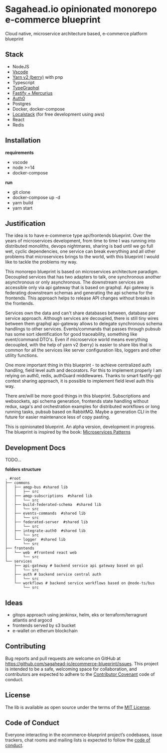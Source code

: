 # Sagahead.io opinionated monorepo e-commerce blueprint

Cloud native, microservice architecture based, e-commerce platform blueprint

## Stack

- NodeJS
- [Vscode](https://github.com/microsoft/vscode)
- [Yarn v2 (berry)](https://yarnpkg.com/features/pnp) with pnp
- Typescript
- [TypeGraphql](https://github.com/MichalLytek/type-graphql)
- [Fastify + Mercurius](https://github.com/mercurius-js/mercurius)
- [Auth0](https://auth0.com)
- Postgres
- Docker, docker-compose
- [Localstack](https://github.com/localstack/localstack) (for free development using aws)
- React
- Redis

## Installation

**requirements**

- vscode
- node >=14
- docker-compose

**run**

- git clone
- docker-compose up -d
- yarn build
- yarn start

## Justification

The idea is to have e-commerce type api/frontends blueprint. Over the years of microservices development, from time to time I was running into distributed monoliths, devops nightmares, sharing is bad until we go full wet, cyclic dependencies, one service can break everything and all other problems that microservices brings to the world, with this blueprint I would like to tackle the problems my way.

This monorepo blueprint is based on microservices architecture paradigm. Decoupled services that has two adapters to talk, one synchronous another asynchronous or only asynchronous. The downstream services are accessible only via api gateway that is based on graphql. Api gateway is federating downstream schemas and generating the api schema for the frontends. This approach helps to release API changes without breaks in the frontends.

Services own the data and can't share databases between, database per service approach. Although services are decoupled, there is still tiny wires between them graphql api-gateway allows to delegate synchronous schema handlings to other services. Events/commands that passes through pubsub has some sort identification for good traceability, something like event/command DTO's. Even if microservice world means everything decoupled, with the help of yarn v2 (berry) is easier to share libs that is common for all the services like server configuration libs, loggers and other utility functions.

One more important thing in this blueprint - to achieve centralized auth handling, field level auth and decorators. For this to implement properly I am relying on auth0, redis, authGuard middlewares. Thanks to smart fastify-gql context sharing approach, it is possible to implement field level auth this way.

There are/will be more good things in this blueprint. Subscriptions and websockets, api schema generation, frontends state handling without redux, saga's and orchestration examples for distributed workflows or long running tasks, pubsub based on RabbitMQ. Maybe a generation CLI in the future for easier maintenance less of copy pasting.

This is opinionated blueprint.
An alpha version, development in progress.
The blueprint is inspired by the book: [Microservices Patterns](https://microservices.io/about.html)

## Development Docs

TODO...

**folders structure**

```
. #root
├── commons
│   ├── amqp-bus #shared lib
│   │   ├── src
│   ├── amqp-subscriptions  #shared lib
│   │   └── src
│   ├── build-federated-schema  #shared lib
│   │   └── src
│   ├── events-commands  #shared lib
│   │   └── src
│   ├── federated-server  #shared lib
│   │   └── src
│   ├── integrate-auth0  #shared lib
│   │   └── src
│   └── logger  #shared lib
│       └── src
├── frontends
│   └── web  #frontend react web
│       └── src
└── services
    ├── api-gateway # backend service api gateway based on gql
    │   └── src
    ├── auth # backend service central auth
    │   └── src
    └── workflows # backend service workflows based on @node-ts/bus
        └── src
```

## Ideas

- gitops approach using jenkinsx, helm, eks or terraform/terragrunt atlantis and argocd
- frontends served by s3 bucket
- e-wallet on etherum blockchain

## Contributing

Bug reports and pull requests are welcome on GitHub at https://github.com/sagahead-io/ecommerce-blueprint/issues. This project is intended to be a safe, welcoming space for collaboration, and contributors are expected to adhere to the [Contributor Covenant](http://contributor-covenant.org) code of conduct.

## License

The lib is available as open source under the terms of the [MIT License](https://opensource.org/licenses/MIT).

## Code of Conduct

Everyone interacting in the ecommerce-blueprint project’s codebases, issue trackers, chat rooms and mailing lists is expected to follow the [code of conduct](https://github.com/sagahead-io/ecommerce-blueprint/tree/master/CODE_OF_CONDUCT.md).
